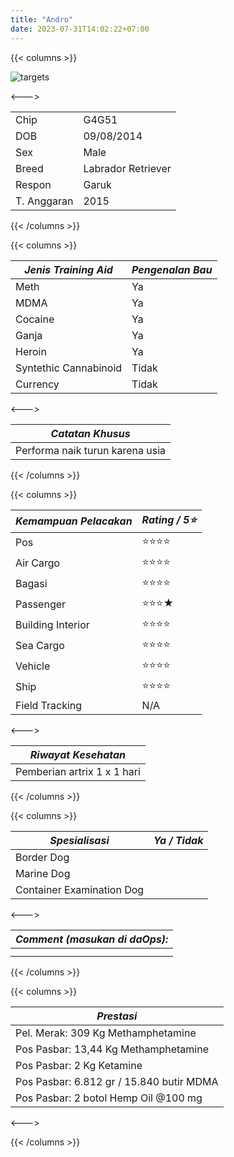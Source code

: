 ```yaml
---
title: "Andro"
date: 2023-07-31T14:02:22+07:00
---
```

{{< columns >}} <!-- begin columns block -->

![targets](/andro.jpeg)

<---> <!-- magic separator, between columns -->


|             |                    |
| ------------- | -------------------- |
| Chip        | G4G51              |
| DOB         | 09/08/2014         |
| Sex         | Male               |
| Breed       | Labrador Retriever |
| Respon      | Garuk              |
| T. Anggaran | 2015               |

{{< /columns >}}

{{< columns >}} <!-- begin columns block -->


| ***Jenis Training Aid*** | ***Pengenalan Bau*** |
| -------------------------- | ---------------------- |
| Meth                     | Ya                   |
| MDMA                     | Ya                   |
| Cocaine                  | Ya                   |
| Ganja                    | Ya                   |
| Heroin                   | Ya                   |
| Syntethic Cannabinoid    | Tidak                |
| Currency                 | Tidak                |

<---> <!-- magic separator, between columns -->


| ***Catatan Khusus***            |
| --------------------------------- |
| Performa naik turun karena usia |

{{< /columns >}}

{{< columns >}} <!-- begin columns block -->


| ***Kemampuan Pelacakan*** | ***Rating / 5⭐*** |
| --------------------------- | -------------------- |
| Pos                       | ⭐⭐⭐⭐           |
| Air Cargo                 | ⭐⭐⭐⭐           |
| Bagasi                    | ⭐⭐⭐⭐           |
| Passenger                 | ⭐⭐⭐★           |
| Building Interior         | ⭐⭐⭐⭐           |
| Sea Cargo                 | ⭐⭐⭐⭐           |
| Vehicle                   | ⭐⭐⭐⭐           |
| Ship                      | ⭐⭐⭐⭐           |
| Field Tracking            | N/A                |

<---><!-- magic separator, between columns -->


| ***Riwayat Kesehatan***     |
| ----------------------------- |
| Pemberian artrix 1 x 1 hari |

{{< /columns >}}

{{< columns >}} <!-- begin columns block -->


| ***Spesialisasi***        | ***Ya / Tidak*** |
| --------------------------- | ------------------ |
| Border Dog                |                  |
| Marine Dog                |                  |
| Container Examination Dog |                  |

<---> <!-- magic separator, between columns -->


| ***Comment (masukan di daOps):*** |
| ----------------------------------- |
|                                   |
|                                   |

{{< /columns >}}

{{< columns >}} <!-- begin columns block -->


| ***Prestasi***                           |
| ------------------------------------------ |
| Pel. Merak: 309 Kg Methamphetamine       |
| Pos Pasbar: 13,44 Kg Methamphetamine     |
| Pos Pasbar: 2 Kg Ketamine                |
| Pos Pasbar: 6.812 gr / 15.840 butir MDMA |
| Pos Pasbar: 2 botol Hemp Oil @100 mg     |

<---> <!-- magic separator, between columns -->

{{< /columns >}}
